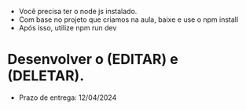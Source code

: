 
- Você precisa ter o node js instalado.
- Com base no projeto que criamos na aula, baixe e use o npm install
- Após isso, utilize npm run dev

# Desenvolver o (EDITAR) e (DELETAR).

- Prazo de entrega: 12/04/2024
